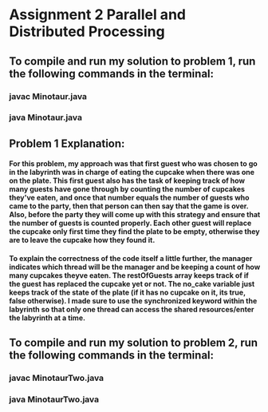# Assignment 2 Parallel and Distributed Processing

## To compile and run my solution to problem 1, run the following commands in the terminal:

### javac Minotaur.java

### java Minotaur.java

## Problem 1 Explanation: 

#### For this problem, my approach was that first guest who was chosen to go in the labyrinth was in charge of eating the cupcake when there was one on the plate. This first guest also has the task of keeping track of how many guests have gone through by counting the number of cupcakes they've eaten, and once that number equals the number of guests who came to the party, then that person can then say that the game is over. Also, before the party they will come up with this strategy and ensure that the number of guests is counted properly. Each other guest will replace the cupcake only first time they find the plate to be empty, otherwise they are to leave the cupcake how they found it.

#### To explain the correctness of the code itself a little further, the manager indicates which thread will be the manager and be keeping a count of how many cupcakes theyve eaten. The restOfGuests array keeps track of if the guest has replaced the cupcake yet or not. The no_cake variable just keeps track of the state of the plate (if it has no cupcake on it, its true, false otherwise). I made sure to use the synchronized keyword within the labyrinth so that only one thread can access the shared resources/enter the labyrinth at a time.

## To compile and run my solution to problem 2, run the following commands in the terminal:

### javac MinotaurTwo.java
### java MinotaurTwo.java
